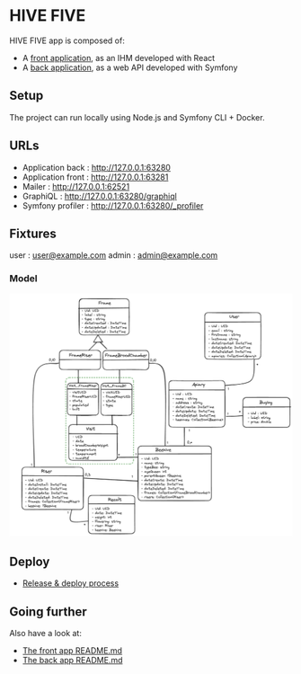 HIVE FIVE
======

HIVE FIVE app is composed of:

- A [front application](front/README.md), as an IHM developed with React
- A [back application](./back/README.md), as a web API developed with Symfony

## Setup

The project can run locally using Node.js and Symfony CLI + Docker.

## URLs

- Application back : http://127.0.0.1:63280
- Application front : http://127.0.0.1:63281
- Mailer : http://127.0.0.1:62521
- GraphiQL : http://127.0.0.1:63280/graphiql
- Symfony profiler : http://127.0.0.1:63280/_profiler

## Fixtures

user : user@example.com
admin : admin@example.com

### Model

![](./back/docs/model.png)


## Deploy

- [Release & deploy process](./docs/release+deploy.md)

## Going further

Also have a look at:

- [The front app README.md](front/README.md)
- [The back app README.md](./back/README.md)
